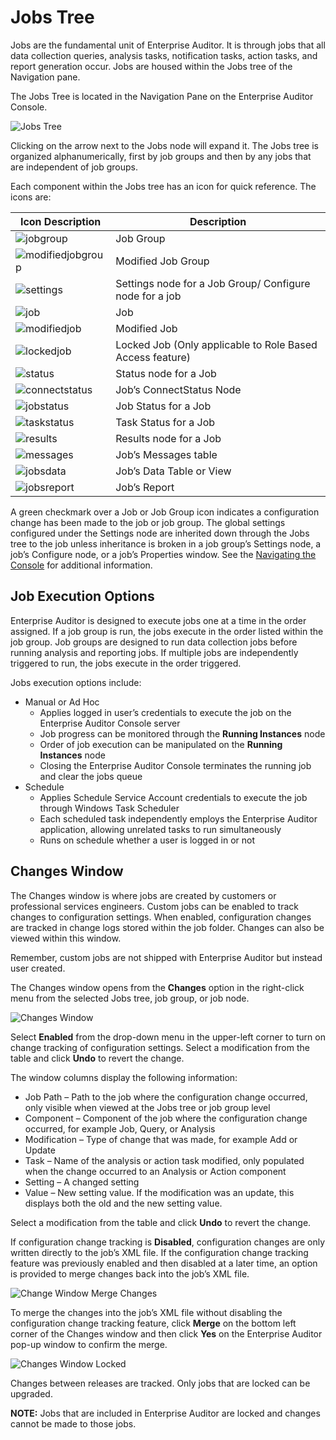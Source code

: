# Jobs Tree

Jobs are the fundamental unit of Enterprise Auditor. It is through jobs that all data collection
queries, analysis tasks, notification tasks, action tasks, and report generation occur. Jobs are
housed within the Jobs tree of the Navigation pane.

The Jobs Tree is located in the Navigation Pane on the Enterprise Auditor Console.

![Jobs Tree](/img/versioned_docs/accessanalyzer_11.6/accessanalyzer/admin/jobs/jobstreeoverview.webp)

Clicking on the arrow next to the Jobs node will expand it. The Jobs tree is organized
alphanumerically, first by job groups and then by any jobs that are independent of job groups.

Each component within the Jobs tree has an icon for quick reference. The icons are:

| Icon Description                                                                                                     | Description                                               |
| -------------------------------------------------------------------------------------------------------------------- | --------------------------------------------------------- |
| ![jobgroup](/img/versioned_docs/accessanalyzer_11.6/accessanalyzer/admin/jobs/jobgroup.webp)                    | Job Group                                                 |
| ![modifiedjobgroup](/img/versioned_docs/accessanalyzer_11.6/accessanalyzer/admin/jobs/modifiedjobgroup.webp)    | Modified Job Group                                        |
| ![settings](/img/versioned_docs/activitymonitor_7.1/config/dellpowerscale/settings.webp)                              | Settings node for a Job Group/ Configure node for a job   |
| ![job](/img/versioned_docs/accessanalyzer_11.6/accessanalyzer/admin/jobs/job.webp)                              | Job                                                       |
| ![modifiedjob](/img/versioned_docs/accessanalyzer_11.6/accessanalyzer/admin/jobs/modifiedjob.webp)              | Modified Job                                              |
| ![lockedjob](/img/versioned_docs/accessanalyzer_11.6/accessanalyzer/admin/jobs/lockedjob.webp)                  | Locked Job (Only applicable to Role Based Access feature) |
| ![status](/img/versioned_docs/accessanalyzer_11.6/accessanalyzer/admin/jobs/status.webp)                        | Status node for a Job                                     |
| ![connectstatus](/img/versioned_docs/accessanalyzer_11.6/accessanalyzer/admin/jobs/connectstatus.webp)          | Job’s ConnectStatus Node                                  |
| ![jobstatus](/img/versioned_docs/accessanalyzer_11.6/accessanalyzer/admin/jobs/jobstatus.webp)                  | Job Status for a Job                                      |
| ![taskstatus](/img/versioned_docs/accessanalyzer_11.6/accessanalyzer/admin/jobs/taskstatus.webp)                | Task Status for a Job                                     |
| ![results](/img/versioned_docs/accessanalyzer_11.6/accessanalyzer/admin/datacollector/adinventory/results.webp) | Results node for a Job                                    |
| ![messages](/img/versioned_docs/accessanalyzer_11.6/accessanalyzer/admin/jobs/messages.webp)                    | Job’s Messages table                                      |
| ![jobsdata](/img/versioned_docs/accessanalyzer_11.6/accessanalyzer/admin/jobs/jobsdata.webp)                    | Job’s Data Table or View                                  |
| ![jobsreport](/img/versioned_docs/accessanalyzer_11.6/accessanalyzer/admin/jobs/jobsreport.webp)                | Job’s Report                                              |

A green checkmark over a Job or Job Group icon indicates a configuration change has been made to the
job or job group. The global settings configured under the Settings node are inherited down through
the Jobs tree to the job unless inheritance is broken in a job group’s Settings node, a job’s
Configure node, or a job’s Properties window. See the
[Navigating the Console](/docs/accessanalyzer/11.6/accessanalyzer/admin/navigate/overview.md)
for additional information.

## Job Execution Options

Enterprise Auditor is designed to execute jobs one at a time in the order assigned. If a job group
is run, the jobs execute in the order listed within the job group. Job groups are designed to run
data collection jobs before running analysis and reporting jobs. If multiple jobs are independently
triggered to run, the jobs execute in the order triggered.

Jobs execution options include:

- Manual or Ad Hoc
    - Applies logged in user’s credentials to execute the job on the Enterprise Auditor Console
      server
    - Job progress can be monitored through the **Running Instances** node
    - Order of job execution can be manipulated on the **Running Instances** node
    - Closing the Enterprise Auditor Console terminates the running job and clear the jobs queue
- Schedule
    - Applies Schedule Service Account credentials to execute the job through Windows Task Scheduler
    - Each scheduled task independently employs the Enterprise Auditor application, allowing
      unrelated tasks to run simultaneously
    - Runs on schedule whether a user is logged in or not

## Changes Window

The Changes window is where jobs are created by customers or professional services engineers. Custom
jobs can be enabled to track changes to configuration settings. When enabled, configuration changes
are tracked in change logs stored within the job folder. Changes can also be viewed within this
window.

Remember, custom jobs are not shipped with Enterprise Auditor but instead user created.

The Changes window opens from the **Changes** option in the right-click menu from the selected Jobs
tree, job group, or job node.

![Changes Window](/img/versioned_docs/accessanalyzer_11.6/accessanalyzer/admin/jobs/changeswindow.webp)

Select **Enabled** from the drop-down menu in the upper-left corner to turn on change tracking of
configuration settings. Select a modification from the table and click **Undo** to revert the
change.

The window columns display the following information:

- Job Path – Path to the job where the configuration change occurred, only visible when viewed at
  the Jobs tree or job group level
- Component – Component of the job where the configuration change occurred, for example Job, Query,
  or Analysis
- Modification – Type of change that was made, for example Add or Update
- Task – Name of the analysis or action task modified, only populated when the change occurred to an
  Analysis or Action component
- Setting – A changed setting
- Value – New setting value. If the modification was an update, this displays both the old and the
  new setting value.

Select a modification from the table and click **Undo** to revert the change.

If configuration change tracking is **Disabled**, configuration changes are only written directly to
the job’s XML file. If the configuration change tracking feature was previously enabled and then
disabled at a later time, an option is provided to merge changes back into the job’s XML file.

![Change Window Merge Changes](/img/versioned_docs/accessanalyzer_11.6/accessanalyzer/admin/jobs/changeswindowmerge.webp)

To merge the changes into the job’s XML file without disabling the configuration change tracking
feature, click **Merge** on the bottom left corner of the Changes window and then click **Yes** on
the Enterprise Auditor pop-up window to confirm the merge.

![Changes Window Locked](/img/versioned_docs/accessanalyzer_11.6/accessanalyzer/admin/jobs/changeswindowlocked.webp)

Changes between releases are tracked. Only jobs that are locked can be upgraded.

**NOTE:** Jobs that are included in Enterprise Auditor are locked and changes cannot be made to
those jobs.
